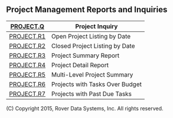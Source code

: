 ## Project Management Reports and Inquiries
<PageHeader />

| [PROJECT.Q](../PROJECT-Q/README.md)   | Project Inquiry                 |
| ------------------------------------- | ------------------------------- |
| [PROJECT.R1](../PROJECT-R1/README.md) | Open Project Listing by Date    |
| [PROJECT.R2](../PROJECT-R2/README.md) | Closed Project Listing by Date  |
| [PROJECT.R3](../PROJECT-R3/README.md) | Project Summary Report          |
| [PROJECT.R4](../PROJECT-R4/README.md) | Project Detail Report           |
| [PROJECT.R5](../PROJECT-R5/README.md) | Multi-Level Project Summary     |
| [PROJECT.R6](../PROJECT-R6/README.md) | Projects with Tasks Over Budget |
| [PROJECT.R7](../PROJECT-R7/README.md) | Projects with Past Due Tasks    |

(C) Copyright 2015, Rover Data Systems, Inc.
All rights reserved.
<badge text= "Version 8.10.57 " vertical="middle" />

<PageFooter />
